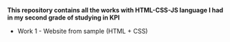 <b>This repository contains all the works with HTML-CSS-JS language I had in my second grade of studying in KPI</b>
<ul>
  <li>Work 1 - Website from sample (HTML + CSS)</li>
</ul>
